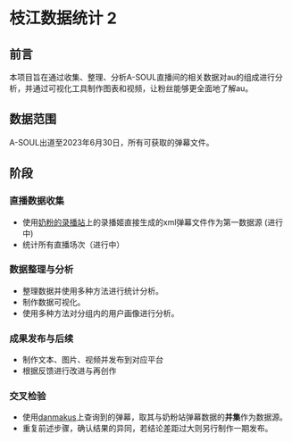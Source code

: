 # 枝江数据统计 2
## 前言
本项目旨在通过收集、整理、分析A-SOUL直播间的相关数据对au的组成进行分析，并通过可视化工具制作图表和视频，让粉丝能够更全面地了解au。
## 数据范围
A-SOUL出道至2023年6月30日，所有可获取的弹幕文件。
## 阶段
### 直播数据收集
- 使用[奶粉的录播站](https://r.koif.uk/)上的录播姬直接生成的xml弹幕文件作为第一数据源 (进行中)
- 统计所有直播场次（进行中）
### 数据整理与分析
- 整理数据并使用多种方法进行统计分析。
- 制作数据可视化。
- 使用多种方法对分组内的用户画像进行分析。
### 成果发布与后续
- 制作文本、图片、视频并发布到对应平台
- 根据反馈进行改进与再创作
### 交叉检验
- 使用[danmakus](https://danmakus.com/)上查询到的弹幕，取其与奶粉站弹幕数据的**并集**作为数据源。
- 重复前述步骤，确认结果的异同，若结论差距过大则另行制作一期发布。